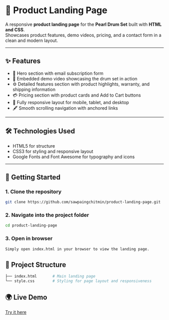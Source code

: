 # 🥁 Product Landing Page

A responsive **product landing page** for the **Pearl Drum Set** built with **HTML and CSS**.  
Showcases product features, demo videos, pricing, and a contact form in a clean and modern layout.

---

## ✨ Features
- 🎵 Hero section with email subscription form  
- 🎥 Embedded demo video showcasing the drum set in action  
- ⚙️ Detailed features section with product highlights, warranty, and shipping information  
- 💳 Pricing section with product cards and Add to Cart buttons  
- 📱 Fully responsive layout for mobile, tablet, and desktop  
- 🖋️ Smooth scrolling navigation with anchored links  

---

## 🛠️ Technologies Used
- HTML5 for structure
- CSS3 for styling and responsive layout
- Google Fonts and Font Awesome for typography and icons

---

## 🚀 Getting Started

### 1. Clone the repository
```bash
git clone https://github.com/sawpaingchitmin/product-landing-page.git
```

### 2. Navigate into the project folder
```bash
cd product-landing-page
```

### 3. Open in browser
```bash
Simply open index.html in your browser to view the landing page.
```

## 📂 Project Structure
```bash
├── index.html       # Main landing page
└── style.css        # Styling for page layout and responsiveness
```

## 🌍 Live Demo
[Try it here](https://product-landing-page-15x3.onrender.com/)